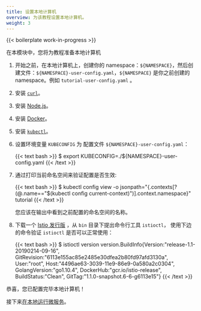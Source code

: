 ```yaml
---
title: 设置本地计算机
overview: 为该教程设置本地计算机。
weight: 3
---
```


{{< boilerplate work-in-progress >}}

在本模块中，您将为教程准备本地计算机

1. 开始之前，在本地计算机上，创建你的 namespace：`${NAMESPACE}`，然后创建文件：`${NAMESPACE}-user-config.yaml`，`${NAMESPACE}` 是你之前创建的 namespace。例如 `tutorial-user-config.yaml` 。

1. 安装 [`curl`](https://curl.haxx.se/download.html)。

1. 安装 [Node.js](https://nodejs.org/en/download/)。

1. 安装 [Docker](https://docs.docker.com/install/)。

1. 安装 [`kubectl`](https://kubernetes.io/docs/tasks/tools/install-kubectl/)。

1. 设置环境变量 `KUBECONFIG`  为 配置文件 `${NAMESPACE}-user-config.yaml`：

    {{< text bash >}}
    $ export KUBECONFIG=./${NAMESPACE}-user-config.yaml
    {{< /text >}}

1. 通过打印当前命名空间来验证配置是否生效:

    {{< text bash >}}
    $ kubectl config view -o jsonpath="{.contexts[?(@.name==\"$(kubectl config current-context)\")].context.namespace}"
    tutorial
    {{< /text >}}

    您应该在输出中看到之前配置的命名空间的名称。

1. 下载一个 [Istio 发行版](https://github.com/istio/istio/releases) ，从 `bin` 目录下提出命令行工具 `istioctl`， 使用下边的命令验证 `istioctl` 是否可以正常使用：

    {{< text bash >}}
    $ istioctl version
    version.BuildInfo{Version:"release-1.1-20190214-09-16", GitRevision:"6113e155ac85e2485e30dfea2b80fd97afd3130a", User:"root", Host:"4496ae63-3039-11e9-86e9-0a580a2c0304", GolangVersion:"go1.10.4", DockerHub:"gcr.io/istio-release", BuildStatus:"Clean", GitTag:"1.1.0-snapshot.6-6-g6113e15"}
    {{< /text >}}

恭喜，您已配置完毕本地计算机！

接下来[在本地运行微服务](/zh/docs/examples/microservices-istio/single/)。

